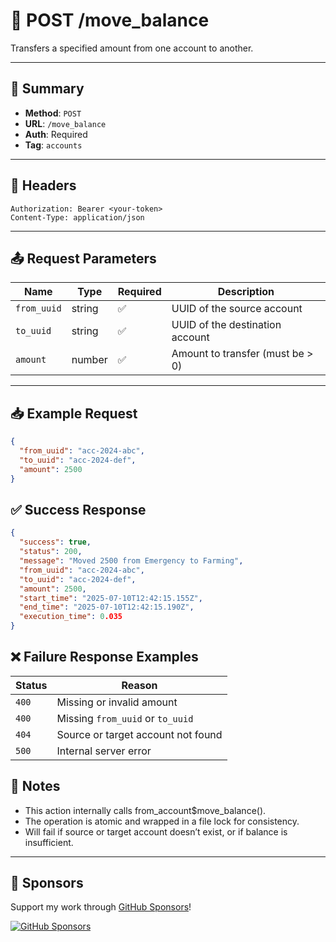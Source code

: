 # 🔁 POST /move_balance

Transfers a specified amount from one account to another.

---

## 📌 Summary

- **Method**: `POST`
- **URL**: `/move_balance`
- **Auth**: Required
- **Tag**: `accounts`

---

## 🔐 Headers

```
Authorization: Bearer <your-token>
Content-Type: application/json
```

---

## 📤 Request Parameters

| Name        | Type   | Required | Description                              |
|-------------|--------|----------|------------------------------------------|
| `from_uuid` | string | ✅       | UUID of the source account               |
| `to_uuid`   | string | ✅       | UUID of the destination account          |
| `amount`    | number | ✅       | Amount to transfer (must be > 0)         |

---

## 📥 Example Request

```json
{
  "from_uuid": "acc-2024-abc",
  "to_uuid": "acc-2024-def",
  "amount": 2500
}
```

## ✅ Success Response

```json
{
  "success": true,
  "status": 200,
  "message": "Moved 2500 from Emergency to Farming",
  "from_uuid": "acc-2024-abc",
  "to_uuid": "acc-2024-def",
  "amount": 2500,
  "start_time": "2025-07-10T12:42:15.155Z",
  "end_time": "2025-07-10T12:42:15.190Z",
  "execution_time": 0.035
}
```

## ❌ Failure Response Examples 

| Status | Reason                             |
| ------ | ---------------------------------- |
| `400`  | Missing or invalid amount          |
| `400`  | Missing `from_uuid` or `to_uuid`   |
| `404`  | Source or target account not found |
| `500`  | Internal server error              |


## 🧠 Notes
- This action internally calls from_account$move_balance().
- The operation is atomic and wrapped in a file lock for consistency.
- Will fail if source or target account doesn’t exist, or if balance is insufficient.

---
## 💖 Sponsors

Support my work through [GitHub Sponsors](https://github.com/sponsors/statisticsguru1)!

[![GitHub Sponsors](https://img.shields.io/github/sponsors/statisticsguru1?style=flat-square)](https://github.com/sponsors/statisticsguru1)
